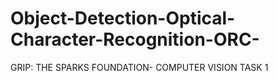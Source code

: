 # Object-Detection-Optical-Character-Recognition-ORC-
GRIP: THE SPARKS FOUNDATION- COMPUTER VISION TASK 1
